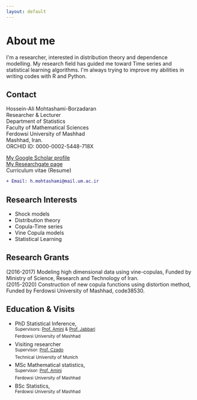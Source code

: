 ```yaml
---
layout: default
---
```


# About me

I'm a researcher, interested in distribution theory and dependence modelling. My research field has guided me toward Time series and statistical learning algorithms. I'm always trying to improve my abilities in writing codes with R and Python.

## Contact

Hossein-Ali Mohtashami-Borzadaran  
Researcher & Lecturer  
Department of Statistics  
Faculty of Mathematical Sciences  
Ferdowsi University of Mashhad  
Mashhad, Iran.  
ORCHID ID: 0000-0002-5448-718X
  
[My Google Scholar profile](https://scholar.google.com/citations?hl=en&user=McMgn4oAAAAJ)  
[My Researchgate page](https://www.researchgate.net/profile/Hossien_Ali_Mohtashami-Borzadaran)  
Curriculum vitae (Resume)  
```diff
+ Email: h.mohtashami@mail.um.ac.ir
```





## Research Interests

* Shock models  
* Distribution theory  
* Copula-Time series  
* Vine Copula models  
* Statistical Learning

## Research Grants

(2016-2017) Modeling high dimensional data using vine-copulas, Funded by Ministry of Science, Research and Technology of Iran.  
(2015-2020) Construction of new copula functions using distortion method, Funded by Ferdowsi University of Mashhad, code38530.

## Education & Visits

* PhD Statistical Inference,  
<sup> Supervisors: [Prof. Amini](http://m-amini.profcms.um.ac.ir) & [Prof. Jabbari](http://jabbarinh.profcms.um.ac.ir)</sup>  
<sup> Ferdowsi University of Mashhad </sup>    
* Visiting researcher   
<sup> Supervisor: [Prof. Czado](https://www.groups.ma.tum.de/en/statistics/people/claudia-czado) </sup>  
<sup>  Technical University of Munich  </sup>    
* MSc Mathematical statistics,   
<sup> Supervisor: [Prof. Amini](http://m-amini.profcms.um.ac.ir/) </sup>  
<sup> Ferdowsi University of Mashhad </sup>    
* BSc Statistics,   
<sup> Ferdowsi University of Mashhad </sup>


